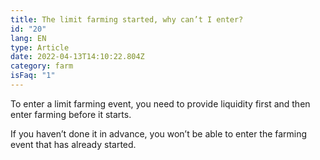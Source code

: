 ```yaml
---
title: The limit farming started, why can’t I enter?
id: "20"
lang: EN
type: Article
date: 2022-04-13T14:10:22.804Z
category: farm
isFaq: "1"
---
```

To enter a limit farming event, you need to provide liquidity first and then enter farming before it starts. 

If you haven’t done it in advance, you won’t be able to enter the farming event that has already started.